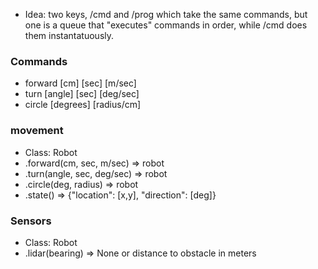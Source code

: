 * Idea: two keys, /cmd and /prog which take the same commands, but one is a queue that "executes" commands in order, while /cmd does them instantatuously. 

### Commands

* forward [cm] [sec] [m/sec]
* turn [angle] [sec] [deg/sec]
* circle [degrees] [radius/cm]

### movement

* Class: Robot
* .forward(cm, sec, m/sec) => robot
* .turn(angle, sec, deg/sec) => robot
* .circle(deg, radius) => robot
* .state() => {"location": [x,y], "direction": [deg]}

### Sensors

* Class: Robot
* .lidar(bearing) => None or distance to obstacle in meters


